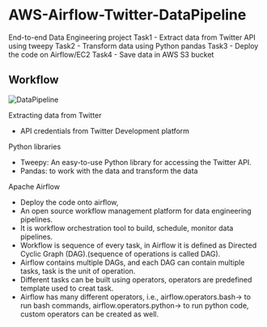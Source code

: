 # AWS-Airflow-Twitter-DataPipeline
End-to-end Data Engineering project 
  Task1 - Extract data from Twitter API using tweepy
  Task2 - Transform data using Python pandas
  Task3 - Deploy the code on Airflow/EC2
  Task4 - Save data in AWS S3 bucket

## Workflow
![DataPipeline](https://github.com/tejal-parmar/AWS-Airflow-Twitter-DataPipeline/assets/111147531/8c7d5641-dddf-423e-a26d-3449c2c83408)

Extracting data from Twitter
  - API credentials from Twitter Development platform

Python libraries
  - Tweepy: An easy-to-use Python library for accessing the Twitter API.
  - Pandas: to work with the data and transform the data

Apache Airflow
  - Deploy the code onto airflow,
  - An open source workflow management platform for data engineering pipelines.
  - It is  workflow orchestration tool to build, schedule, monitor data pipelines.
  - Workflow is sequence of every task, in Airflow it is defined as Directed Cyclic Graph (DAG).(sequence of operations is called DAG).
  - Airflow contains multiple DAGs, and each DAG can contain multiple tasks, task is the unit of operation.
  - Different tasks can be built using operators, operators are predefined template used to creat task.
  - Airflow has many different operators, i.e.,
      airflow.operators.bash-> to run bash commands,
      airflow.operators.python-> to run python code,
      custom operators can be created as well.
